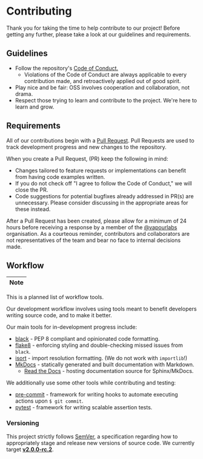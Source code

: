 # Contributing
Thank you for taking the time to help contribute to our project! Before getting any further,
please take a look at our guidelines and requirements.

## Guidelines
- Follow the repository's [Code of Conduct.](CODE_OF_CONDUCT.md)
  - Violations of the Code of Conduct are always applicable to every contribution made, and retroactively applied
    out of good spirit.
- Play nice and be fair: OSS involves cooperation and collaboration, not drama.
- Respect those trying to learn and contribute to the project. We're here to learn and grow.

## Requirements
All of our contributions begin with a [Pull Request](https://github.com/vapourlabs/modeldrop/pulls).
Pull Requests are used to track development progress and new changes to the repository.

When you create a Pull Request, (PR) keep the following in mind:
- Changes tailored to feature requests or implementations can benefit from having code examples written.
- If you do not check off "I agree to follow the Code of Conduct," we will close the PR.
- Code suggestions for potential bugfixes already addressed in PR(s) are unnecessary. Please consider discussing
  in the appropriate areas for these instead.

After a Pull Request has been created, please allow for a minimum of 24 hours before receiving a response
by a member of the [@vapourlabs](https://github.com/vapourlabs/people) organisation. As a courteous reminder,
contributors and collaborators are not representatives of the team and bear no face to internal decisions made.

## Workflow
<!-- Using a table instead of proper admonition. -->
Note|
-|
This is a planned list of workflow tools.

Our development workflow involves using tools meant to benefit developers writing source code, and to make it better.

Our main tools for in-development progress include:
- [black](https://github.com/psf/black) - PEP 8 compliant and opinionated code formatting.
- [flake8](https://github.com/psf/black) - enforcing styling and double-checking missed issues from `black`.
- [isort](https://github.com/PyCQA/isort) - import resolution formatting. (We do not work with `importlib`!)
- [MkDocs](https://github.com/mkdocs/mkdocs) - statically generated and built documentation with Markdown.
  - [Read the Docs](https://readthedocs.org) - hosting documentation source for Sphinx/MkDocs.

We additionally use some other tools while contributing and testing:
- [pre-commit](https://pre-commit.com) - framework for writing hooks to automate executing actions upon `$ git commit`.
- [pytest](https://github.com/pytest-dev/pytest/) - framework for writing scalable assertion tests.

### Versioning
This project strictly follows [SemVer](https://semver.org), a specification regarding how to appropriately stage
and release new versions of source code. We currently target [**v2.0.0-rc.2**](https://semver.org/spec/v2.0.0-rc.2.html).
